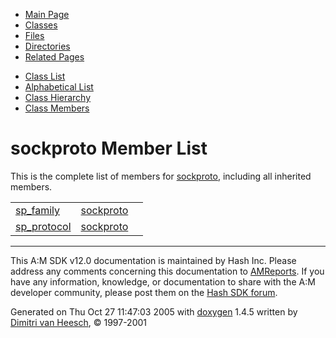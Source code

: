 <div class="tabs">

- [Main Page](index.md)
- <span id="current">[Classes](annotated.md)</span>
- [Files](files.md)
- [Directories](dirs.md)
- [Related Pages](pages.md)

</div>

<div class="tabs">

- [Class List](annotated.md)
- [Alphabetical List](classes.md)
- [Class Hierarchy](hierarchy.md)
- [Class Members](functions.md)

</div>

# sockproto Member List

This is the complete list of members for <a href="structsockproto.md" class="el">sockproto</a>, including all inherited members.

|  |  |  |
|----|----|----|
| <a href="structsockproto.md#3eee30ebab9481785c695830ec45e7f0" class="el">sp_family</a> | <a href="structsockproto.md" class="el">sockproto</a> |  |
| <a href="structsockproto.md#f03ba253d74a1f57adefdf58c1395071" class="el">sp_protocol</a> | <a href="structsockproto.md" class="el">sockproto</a> |  |

------------------------------------------------------------------------

<span class="small">This A:M SDK v12.0 documentation is maintained by Hash Inc. Please address any comments concerning this documentation to [AMReports](http://www.hash.com/reports). If you have any information, knowledge, or documentation to share with the A:M developer community, please post them on the [Hash SDK forum](http://www.hash.com/forums/index.php?showforum=11).</span>

Generated on Thu Oct 27 11:47:03 2005 with [<span class="image placeholder" original-image-src="doxygen.png" original-image-title="" height="45" width="100" align="middle" border="0">doxygen</span>](http://www.doxygen.org/index.html) 1.4.5 written by [Dimitri van Heesch](mailto:dimitri@stack.nl), © 1997-2001
